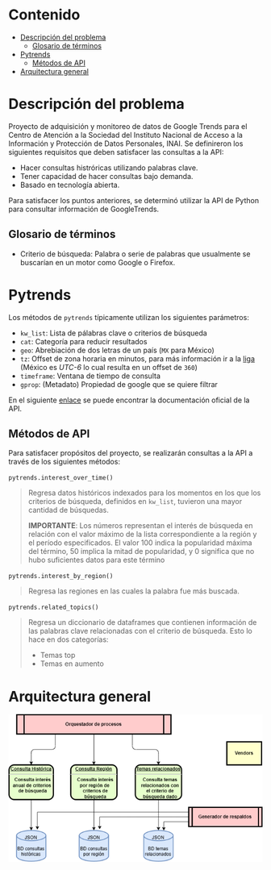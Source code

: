 # Contenido

- [Descripción del problema](#descripción-del-problema)
    - [Glosario de términos](#glosario-de-términos)
- [Pytrends](#pytrends)
    - [Métodos de API](#métodos-de-api)
- [Arquitectura general](#arquitectura-general)

# Descripción del problema

Proyecto de adquisición y monitoreo de datos de Google Trends para el Centro de Atención a la Sociedad del Instituto Nacional de Acceso a la Información y Protección de Datos Personales, INAI. Se definireron los siguientes requisitos que deben satisfacer las consultas a la API:

-   Hacer consultas histróricas utilizando palabras clave.
-   Tener capacidad de hacer consultas bajo demanda.
-   Basado en tecnología abierta.

Para satisfacer los puntos anteriores, se determinó utilizar la API de Python para consultar información de GoogleTrends.

## Glosario de términos

- Criterio de búsqueda: Palabra o serie de palabras que usualmente se buscarían en un motor como Google o Firefox. 

# Pytrends

Los métodos de `pytrends` típicamente utilizan los siguientes parámetros:
-   `kw_list`: Lista de pálabras clave o criterios de búsqueda
-   `cat`: Categoría para reducir resultados
-   `geo`: Abrebiación de dos letras de un país (`MX` para México)
-   `tz`: Offset de zona horaria en minutos, para más información ir a la [liga](https://en.wikipedia.org/wiki/UTC_offset) (México es _UTC-6_ lo cual resulta en un offset de `360`)
-   `timeframe`: Ventana de tiempo de consulta
-   `gprop`: (Metadato) Propiedad de google que se quiere filtrar

En el siguiente [enlace](https://pypi.org/project/pytrends/) se puede encontrar la documentación oficial de la API.

## Métodos de API

Para satisfacer propósitos del proyecto, se realizarán consultas a la API a través de los siguientes métodos:

`pytrends.interest_over_time()`

>Regresa datos históricos indexados para los momentos en los que los criterios de búsqueda, definidos en `kw_list`, tuvieron una mayor cantidad de búsquedas.
>
>**IMPORTANTE**: Los números representan el interés de búsqueda en relación con el valor máximo de la lista correspondiente a la región y el período especificados. El valor 100 indica la popularidad máxima del término, 50 implica la mitad de popularidad, y 0 significa que no hubo suficientes datos para este término

`pytrends.interest_by_region()`

>Regresa las regiones en las cuales la palabra fue más buscada.

`pytrends.related_topics()`

>Regresa un diccionario de dataframes que contienen información de las palabras clave relacionadas con el criterio de búsqueda. Esto lo hace en dos categorías:
>-  Temas top
>-  Temas en aumento

# Arquitectura general

![adquisicion-datos](/diagramas/arquitectura_general.drawio.png)
